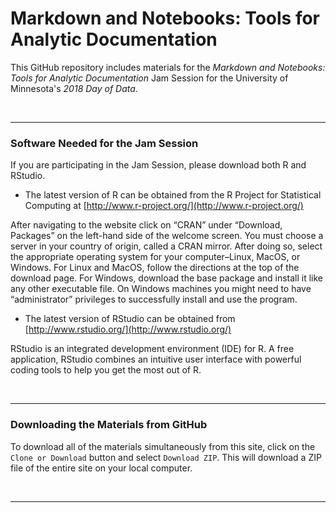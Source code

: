 Markdown and Notebooks: Tools for Analytic Documentation
=========

This GitHub repository includes materials for the _Markdown and Notebooks: Tools for Analytic Documentation_ Jam Session for the University of Minnesota's _2018 Day of Data_. 



<br />

---

### Software Needed for the Jam Session

If you are participating in the Jam Session, please download both R and RStudio.

- The latest version of R can be obtained from the R Project for Statistical Computing at [http://www.r-project.org/](http://www.r-project.org/)

After navigating to the website click on “CRAN” under “Download, Packages” on the left-hand side of the welcome screen. You must choose a server in your country of origin, called a CRAN mirror. After doing so, select the appropriate operating system for your computer–Linux, MacOS, or Windows. For Linux and MacOS, follow the directions at the top of the download page. For Windows, download the base package and install it like any other executable file. On Windows machines you might need to have “administrator” privileges to successfully install and use the program.

- The latest version of RStudio can be obtained from [http://www.rstudio.org/](http://www.rstudio.org/)

RStudio is an integrated development environment (IDE) for R. A free application, RStudio combines an intuitive user interface with powerful coding tools to help you get the most out of R.


<br />

---

### Downloading the Materials from GitHub

To download all of the materials simultaneously from this site, click on the `Clone or Download` button and select `Download ZIP`. This will download a ZIP file of the entire site on your local computer. 


<br />

---




